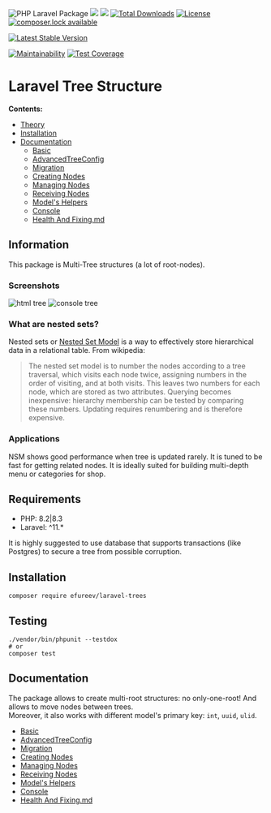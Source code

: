 ![PHP Laravel Package](https://github.com/efureev/laravel-trees/workflows/PHP%20Laravel%20Package/badge.svg?branch=master)
![](https://img.shields.io/badge/php-8.2|8.3-blue.svg)
![](https://img.shields.io/badge/Laravel-^11.*-red.svg)
[![Total Downloads](https://poser.pugx.org/efureev/laravel-trees/downloads)](https://packagist.org/packages/efureev/laravel-trees)
[![License](https://poser.pugx.org/efureev/laravel-trees/license)](https://packagist.org/packages/efureev/laravel-trees)
[![composer.lock available](https://poser.pugx.org/efureev/laravel-trees/composerlock)](https://packagist.org/packages/efureev/laravel-trees)

[![Latest Stable Version](https://poser.pugx.org/efureev/laravel-trees/version)](https://packagist.org/packages/efureev/laravel-trees)

[![Maintainability](https://api.codeclimate.com/v1/badges/69eff0098adbf728341d/maintainability)](https://codeclimate.com/github/efureev/laravel-trees/maintainability)
[![Test Coverage](https://api.codeclimate.com/v1/badges/69eff0098adbf728341d/test_coverage)](https://codeclimate.com/github/efureev/laravel-trees/test_coverage)

# Laravel Tree Structure

__Contents:__

- [Theory](#information)
- [Installation](#installation)
- [Documentation](#documentation)
  - [Basic](docs/Basic.md)
  - [AdvancedTreeConfig](docs/AdvancedTreeConfig.md)
  - [Migration](docs/Migration.md)
  - [Creating Nodes](docs/CreatingNodes.md)
  - [Managing Nodes](docs/ManagingNodes.md)
  - [Receiving Nodes](docs/ReceivingNodes.md)
  - [Model's Helpers](docs/Helpers.md)
  - [Console](docs/Console.md)
  - [Health And Fixing.md](docs/HealthAndFix.md)

## Information

This package is Multi-Tree structures (a lot of root-nodes).

### Screenshots

<div>
  <img src="./docs/assets/tree.png" alt="html tree" style="max-width: 400px" />
  <img src="./docs/assets/table.png" alt="console tree" style="max-width: 800px" />
</div>

### What are nested sets?

Nested sets or [Nested Set Model](http://en.wikipedia.org/wiki/Nested_set_model) is a way to effectively store
hierarchical data in a relational table. From wikipedia:

> The nested set model is to number the nodes according to a tree traversal,
> which visits each node twice, assigning numbers in the order of visiting, and
> at both visits. This leaves two numbers for each node, which are stored as two
> attributes. Querying becomes inexpensive: hierarchy membership can be tested by
> comparing these numbers. Updating requires renumbering and is therefore expensive.

### Applications

NSM shows good performance when tree is updated rarely. It is tuned to be fast for getting related nodes. It is ideally
suited for building multi-depth menu or categories for shop.

## Requirements

- PHP: 8.2|8.3
- Laravel: ^11.*

It is highly suggested to use database that supports transactions (like Postgres) to secure a tree from possible
corruption.

## Installation

```shell
composer require efureev/laravel-trees
```

## Testing

```shell
./vendor/bin/phpunit --testdox
# or
composer test
```

## Documentation

The package allows to create multi-root structures: no only-one-root! And allows to move nodes between trees.  
Moreover, it also works with different model's primary key: `int`, `uuid`, `ulid`.

- [Basic](docs/Basic.md)
- [AdvancedTreeConfig](docs/AdvancedTreeConfig.md)
- [Migration](docs/Migration.md)
- [Creating Nodes](docs/CreatingNodes.md)
- [Managing Nodes](docs/ManagingNodes.md)
- [Receiving Nodes](docs/ReceivingNodes.md)
- [Model's Helpers](docs/Helpers.md)
- [Console](docs/Console.md)
- [Health And Fixing.md](docs/HealthAndFix.md)
